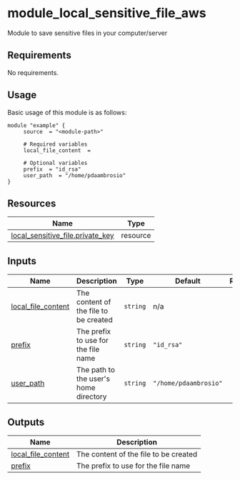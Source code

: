 # module_local_sensitive_file_aws
Module to save sensitive files in your computer/server

<!-- BEGIN_AUTOMATED_TF_DOCS_BLOCK -->
## Requirements

No requirements.
## Usage
Basic usage of this module is as follows:
```hcl
module "example" {
	 source  = "<module-path>"

	 # Required variables
	 local_file_content  = 

	 # Optional variables
	 prefix  = "id_rsa"
	 user_path  = "/home/pdaambrosio"
}
```
## Resources

| Name | Type |
|------|------|
| [local_sensitive_file.private_key](https://registry.terraform.io/providers/hashicorp/local/latest/docs/resources/sensitive_file) | resource |
## Inputs

| Name | Description | Type | Default | Required |
|------|-------------|------|---------|:--------:|
| <a name="input_local_file_content"></a> [local\_file\_content](#input\_local\_file\_content) | The content of the file to be created | `string` | n/a | yes |
| <a name="input_prefix"></a> [prefix](#input\_prefix) | The prefix to use for the file name | `string` | `"id_rsa"` | no |
| <a name="input_user_path"></a> [user\_path](#input\_user\_path) | The path to the user's home directory | `string` | `"/home/pdaambrosio"` | no |
## Outputs

| Name | Description |
|------|-------------|
| <a name="output_local_file_content"></a> [local\_file\_content](#output\_local\_file\_content) | The content of the file to be created |
| <a name="output_prefix"></a> [prefix](#output\_prefix) | The prefix to use for the file name |
<!-- END_AUTOMATED_TF_DOCS_BLOCK -->